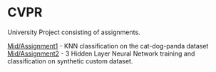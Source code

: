 # CVPR
University Project consisting of assignments.

[Mid/Assignment1](https://github.com/nginr/cvpr/blob/main/Mid/assignment1.ipynb) - KNN classification on the cat-dog-panda dataset
[Mid/Assignment2](https://github.com/nginr/cvpr/blob/main/Mid/assignment2.ipynb) - 3 Hidden Layer Neural Network training and classification on synthetic custom dataset.
